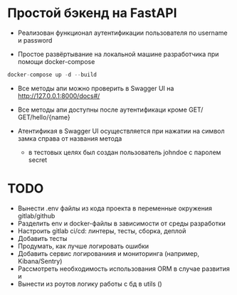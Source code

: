 # Простой бэкенд на FastAPI

* Реализован функционал аутентификации пользователя по username и password

* Простое развёртывание на локальной машине разработчика при помощи docker-compose
```python
docker-compose up -d --build
```

* Все методы апи можно проверить в Swagger UI на http://127.0.0.1:8000/docs#/ 

* Все методы апи доступны после аутентификаци кроме GET/ GET/hello/{name}

* Атентификая в Swagger UI осуществляется при нажатии на символ замка справа от названия метода 
  - в тестовых целях был создан пользователь johndoe c паролем secret



# TODO

* Вынести .env файлы из кода проекта в переменные окружения gitlab/github
* Разделить env и docker-файлы в зависимости от среды разработки 
* Настроить gitlab ci/cd: линтеры, тесты, сборка, деплой
* Добавить тесты 
* Продумать, как лучше логировать ошибки
* Добавить сервис логированиия и мониторинга (например, Kibana/Sentry)
* Рассмотреть необходимость использования ORM в случае развития и
* Вынести из роутов логику работы с бд в utils ()






 
